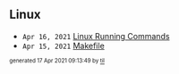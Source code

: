 ## Linux


* <code>Apr 16, 2021</code> [Linux Running Commands](2021-04-16T17-11-30-linux-running-commands.md)
* <code>Apr 15, 2021</code> [Makefile](2021-04-15T10-02-48-makefile.md)

<sup><sub>generated 17 Apr 2021 09:13:49 by <a href='https://github.com/senorprogrammer/til'>til</a></sub></sup>
